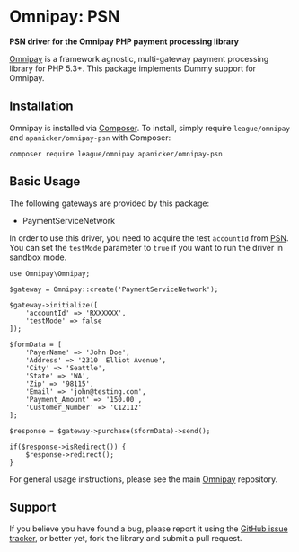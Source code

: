 # Omnipay: PSN

**PSN driver for the Omnipay PHP payment processing library**

[Omnipay](https://github.com/thephpleague/omnipay) is a framework agnostic, multi-gateway payment
processing library for PHP 5.3+. This package implements Dummy support for Omnipay.

## Installation

Omnipay is installed via [Composer](http://getcomposer.org/). To install, simply require `league/omnipay` and `apanicker/omnipay-psn` with Composer:

```
composer require league/omnipay apanicker/omnipay-psn
```

## Basic Usage

The following gateways are provided by this package:

* PaymentServiceNetwork

In order to use this driver, you need to acquire the test  `accountId` from [PSN](https://www.info.paymentservicenetwork.com). You can set the `testMode` parameter to `true` if you want to run the driver in sandbox mode.

```
use Omnipay\Omnipay;

$gateway = Omnipay::create('PaymentServiceNetwork');

$gateway->initialize([
    'accountId' => 'RXXXXXX',
    'testMode' => false
]);

$formData = [
    'PayerName' => 'John Doe',
    'Address' => '2310  Elliot Avenue',
    'City' => 'Seattle',
    'State' => 'WA',
    'Zip' => '98115',
    'Email' => 'john@testing.com',
    'Payment_Amount' => '150.00',
    'Customer_Number' => 'C12112'
];

$response = $gateway->purchase($formData)->send();

if($response->isRedirect()) {
    $response->redirect();
}
```
For general usage instructions, please see the main [Omnipay](https://github.com/thephpleague/omnipay) repository.

## Support

If you believe you have found a bug, please report it using the [GitHub issue tracker](https://github.com/aravindpanicker/omnipay-psn/issues),
or better yet, fork the library and submit a pull request.
